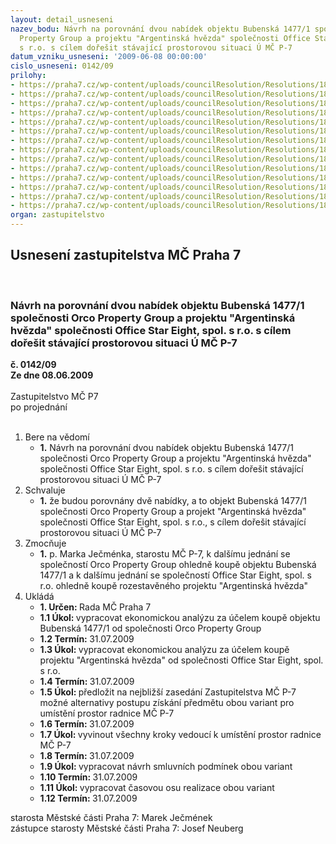 ```yaml
---
layout: detail_usneseni
nazev_bodu: Návrh na porovnání dvou nabídek objektu Bubenská 1477/1 společnosti Orco
  Property Group a projektu "Argentinská hvězda" společnosti Office Star Eight, spol.
  s r.o. s cílem dořešit stávající prostorovou situaci Ú MČ P-7
datum_vzniku_usneseni: '2009-06-08 00:00:00'
cislo_usneseni: 0142/09
prilohy:
- https://praha7.cz/wp-content/uploads/councilResolution/Resolutions/18020/3-09-bubenska_11038.jpg
- https://praha7.cz/wp-content/uploads/councilResolution/Resolutions/18020/3-09-bubenska_21.doc
- https://praha7.cz/wp-content/uploads/councilResolution/Resolutions/18020/3-09-bubenska_31.doc
- https://praha7.cz/wp-content/uploads/councilResolution/Resolutions/18020/3-09-bubenska_41.doc
- https://praha7.cz/wp-content/uploads/councilResolution/Resolutions/18020/3-09-bubenska_51.doc
- https://praha7.cz/wp-content/uploads/councilResolution/Resolutions/18020/3-09-bubenska_61.doc
- https://praha7.cz/wp-content/uploads/councilResolution/Resolutions/18020/3-09-bubenska_71.doc
- https://praha7.cz/wp-content/uploads/councilResolution/Resolutions/18020/3-09-bubenska_81.doc
- https://praha7.cz/wp-content/uploads/councilResolution/Resolutions/18020/3-09-bubenska_91.doc
- https://praha7.cz/wp-content/uploads/councilResolution/Resolutions/18020/3-09-bubenska_101.doc
- https://praha7.cz/wp-content/uploads/councilResolution/Resolutions/18020/3-09-bubenska_111.doc
- https://praha7.cz/wp-content/uploads/councilResolution/Resolutions/18020/3-09-bubenska_121039.jpg
- https://praha7.cz/wp-content/uploads/councilResolution/Resolutions/18020/3-09-bubenska_131.doc
- https://praha7.cz/wp-content/uploads/councilResolution/Resolutions/18020/3-09-usneseni_542_09_porovnani.doc
organ: zastupitelstvo
---
```

<div id="ucUsn_pList" class="usn">
	<span><h2>Usnesení zastupitelstva MČ Praha 7 </h2>
<br></span><div class="standBody">
<span><h3>Návrh na porovnání dvou nabídek objektu Bubenská 1477/1 společnosti Orco Property Group a projektu "Argentinská hvězda" společnosti Office Star Eight, spol. s r.o. s cílem dořešit stávající prostorovou situaci Ú MČ P-7</h3></span><div class="center">
		<strong>č. 0142/09</strong><br>
	</div>
<div class="center">
		<strong>Ze dne 08.06.2009</strong><br><br>
	</div>Zastupitelstvo MČ P7<br> po projednání<br><br><ol>
<li>Bere na vědomí<ul><li>
<strong>1.</strong> Návrh na porovnání dvou nabídek objektu Bubenská 1477/1 společnosti Orco Property Group a projektu "Argentinská hvězda" společnosti Office Star Eight, spol. s r.o. s cílem dořešit stávající prostorovou situaci Ú MČ P-7</li></ul>
</li>
<li>Schvaluje<ul><li>
<strong>1.</strong> že budou porovnány dvě nabídky, a to objekt Bubenská 1477/1 společnosti Orco Property Group a projekt "Argentinská hvězda" společnosti Office Star Eight, spol. s r.o., s cílem dořešit stávající prostorovou situaci Ú MČ P-7</li></ul>
</li>
<li>Zmocňuje<ul><li>
<strong>1.</strong> p. Marka Ječménka, starostu MČ P-7, k dalšímu jednání se společností Orco Property Group ohledně koupě objektu Bubenská 1477/1 a k dalšímu jednání se společností Office Star Eight, spol. s r.o. ohledně koupě rozestavěného projektu "Argentinská hvězda"</li></ul>
</li>
<li>Ukládá<ul>
<li>
<strong>1. Určen: </strong>Rada MČ Praha 7</li>
<li>
<strong>1.1 Úkol: </strong>vypracovat ekonomickou analýzu za účelem koupě objektu Bubenská 1477/1 od společnosti Orco Property Group</li>
<li>
<strong>1.2 Termín: </strong>31.07.2009</li>
<li>
<strong>1.3 Úkol: </strong>vypracovat ekonomickou analýzu za účelem koupě projektu "Argentinská hvězda" od společnosti Office Star Eight, spol. s r.o.</li>
<li>
<strong>1.4 Termín: </strong>31.07.2009</li>
<li>
<strong>1.5 Úkol: </strong>předložit na nejbližší zasedání Zastupitelstva MČ P-7 možné alternativy postupu získání předmětu obou variant pro umístění prostor radnice MČ P-7</li>
<li>
<strong>1.6 Termín: </strong>31.07.2009</li>
<li>
<strong>1.7 Úkol: </strong>vyvinout všechny kroky vedoucí k umístění prostor radnice MČ P-7</li>
<li>
<strong>1.8 Termín: </strong>31.07.2009</li>
<li>
<strong>1.9 Úkol: </strong>vypracovat návrh smluvních podmínek obou variant</li>
<li>
<strong>1.10 Termín: </strong>31.07.2009</li>
<li>
<strong>1.11 Úkol: </strong>vypracovat časovou osu realizace obou variant </li>
<li>
<strong>1.12 Termín: </strong>31.07.2009</li>
</ul>
</li>
</ol>starosta Městské části Praha 7: Marek Ječmének<br>zástupce starosty Městské části Praha 7: Josef Neuberg
</div>
</div>